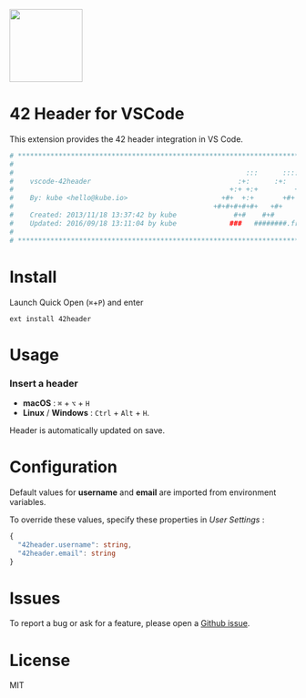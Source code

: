 <img
  src="https://raw.githubusercontent.com/kube/vscode-42header/master/42.png" 
  width=128>

# 42 Header for VSCode

This extension provides the 42 header integration in VS Code.

```bash
# **************************************************************************** #
#                                                                              #
#                                                         :::      ::::::::    #
#    vscode-42header                                    :+:      :+:    :+:    #
#                                                     +:+ +:+         +:+      #
#    By: kube <hello@kube.io>                       +#+  +:+       +#+         #
#                                                 +#+#+#+#+#+   +#+            #
#    Created: 2013/11/18 13:37:42 by kube              #+#    #+#              #
#    Updated: 2016/09/18 13:11:04 by kube             ###   ########.fr        #
#                                                                              #
# **************************************************************************** #
```

# Install

Launch Quick Open (`⌘`+`P`) and enter
```
ext install 42header
```

# Usage

### Insert a header
 - **macOS** : `⌘` + `⌥` + `H`
 - **Linux** / **Windows** : `Ctrl` + `Alt` + `H`.

Header is automatically updated on save.


# Configuration

Default values for **username** and **email** are imported from environment variables.

To override these values, specify these properties in *User Settings* :

```ts
{
  "42header.username": string,
  "42header.email": string
}
```


# Issues

To report a bug or ask for a feature, please open a [Github issue](https://github.com/kube/vscode-42header/issues).


# License

MIT
